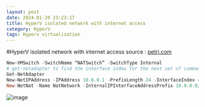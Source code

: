 ```yaml
---
layout: post
date: 2024-01-20 23:23:17
title: HyperV isolated network with internet access
category: HyperV
tags: Hyperv virtualisation
---
```

#HyperV isolated network with internet access
source : [petri.com](https://petri.com/using-nat-virtual-switch-hyper-v)

```powershell
New-VMSwitch -SwitchName “NATSwitch” -SwitchType Internal
# get-netadapter to find the interface index for the next set of commands
Get-NetAdapter
New-NetIPAddress -IPAddress 10.0.0.1 -PrefixLength 24 -InterfaceIndex 49
New-NetNat -Name NatNetwork -InternalIPInterfaceAddressPrefix 10.0.0.0/24
```
![image](https://petri-media.s3.amazonaws.com/2017/02/Hyper-VNATSwitch.png)
